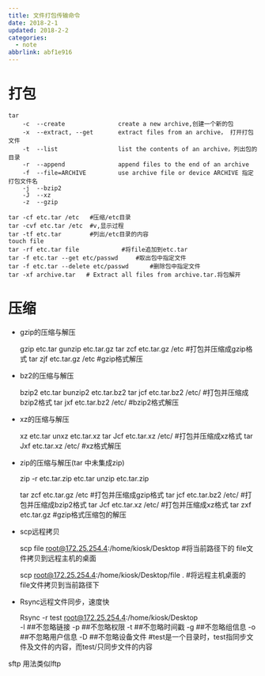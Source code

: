 ```yaml
---
title: 文件打包传输命令
date: 2018-2-1
updated: 2018-2-2
categories:
  - note
abbrlink: abf1e916
---
```

# 打包

    tar
        -c  --create               create a new archive,创建一个新的包
        -x  --extract, --get       extract files from an archive， 打开打包文件
        -t  --list                 list the contents of an archive，列出包的目录
        -r  --append               append files to the end of an archive
        -f  --file=ARCHIVE         use archive file or device ARCHIVE 指定打包文件名
        -j  --bzip2
        -J  --xz
        -z  --gzip
      
    tar -cf etc.tar /etc   #压缩/etc目录
    tar -cvf etc.tar /etc  #v,显示过程 
    tar -tf etc.tar        #列出/etc目录的内容
    touch file
    tar -rf etc.tar file  			#将file追加到etc.tar
    tar -f etc.tar --get etc/passwd		#取出包中指定文件
    tar -f etc.tar --delete etc/passwd		#删除包中指定文件
    tar -xf archive.tar   # Extract all files from archive.tar.将包解开


# 压缩

* gzip的压缩与解压   


    gzip etc.tar
    gunzip etc.tar.gz
    tar zcf etc.tar.gz /etc      #打包并压缩成gzip格式
    tar zjf etc.tar.gz /etc      #gzip格式解压

* bz2的压缩与解压


    bzip2 etc.tar
    bunzip2 etc.tar.bz2
    tar jcf etc.tar.bz2 /etc/    #打包并压缩成bzip2格式
    tar jxf etc.tar.bz2 /etc/    #bzip2格式解压

* xz的压缩与解压


    xz etc.tar
    unxz etc.tar.xz
    tar Jcf etc.tar.xz /etc/     #打包并压缩成xz格式
    tar Jxf etc.tar.xz /etc/     #xz格式解压

* zip的压缩与解压(tar 中未集成zip)


    zip -r etc.tar.zip etc.tar
    unzip etc.tar.zip


    tar zcf etc.tar.gz /etc      #打包并压缩成gzip格式
    tar jcf etc.tar.bz2 /etc/    #打包并压缩成bzip2格式
    tar Jcf etc.tar.xz /etc/     #打包并压缩成xz格式
    tar zxf etc.tar.gz           #gzip格式压缩包的解压



* scp远程拷贝


    scp file root@172.25.254.4:/home/kiosk/Desktop  #将当前路径下的 file文件拷贝到远程主机的桌面
    
    scp  root@172.25.254.4:/home/kiosk/Desktop/file .   #将远程主机桌面的 file文件拷贝到当前路径下


* Rsync远程文件同步，速度快


    Rsync  	-r  test  root@172.25.254.4:/home/kiosk/Desktop  
        -l		##不忽略链接
        -p		##不忽略权限
        -t 		##不忽略时间戳
        -g		##不忽略组信息
        -o		##不忽略用户信息
        -D		##不忽略设备文件
    #test是一个目录时，test指同步文件及文件的内容，而test/只同步文件的内容





sftp  用法类似lftp
